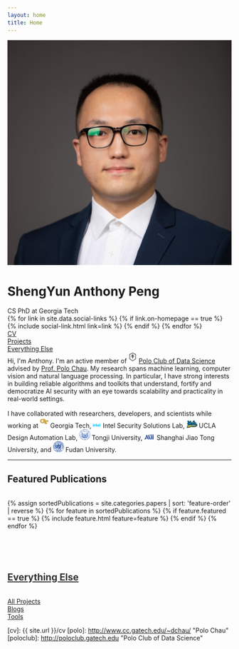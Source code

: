 ```yaml
---
layout: home
title: Home
---
```


<div id="intro-wrapper" class="l-text">
	<div id="intro-title-wrapper">
		<div id="intro-image-wrapper">
			<img id="intro-image" src="/images/2022-square.jpg"></div>
		<div id="intro-title-text-wrapper">
			<h1 id="intro-title">ShengYun Anthony Peng</h1>
			<div id="intro-subtitle">CS PhD at Georgia Tech</div>
			<div id="intro-title-socials">
				{% for link in site.data.social-links %}
					{% if link.on-homepage == true %}
						{% include social-link.html link=link %}
					{% endif %}
				{% endfor %}
			</div>
		</div>
	</div>
	<!-- <hr class="l-middle home-hr"> -->
	<div id="everything-else" class="l-middle">
		<a href="{{ site.url }}/cv"><div><i class="fa fa-portrait icon icon-right-space"></i>CV</div></a>
		<a href="{{ site.url }}/projects"><div><i class="fa fa-shapes icon icon-right-space"></i>Projects</div></a>
		<a href="{{ site.url }}/everything-else"><div><i class="fa fa-list-ul icon icon-right-space"></i>Everything Else</div></a>
	</div>
	<div>
		Hi, I'm Anthony. I'm an active member of <img class="intro-logo" style="width: 19px; padding-bottom: 5px;" src="/images/poloclub.png"> <a href="http://poloclub.gatech.edu">Polo Club of Data Science</a> advised by <a href="http://www.cc.gatech.edu/~dchau/">Prof. Polo Chau</a>. My research spans machine learning, computer vision and natural language processing. In particular, I have strong interests in building reliable algorithms and toolkits that understand, fortify and democratize AI security with an eye towards scalability and practicality in real-world settings. 
		<!-- focuses on adversarial machine learning. Currently, I am investigating how to defend the object detectors and object trackers against digital and physical attacks.  -->
	</div>
	<div style="height: 1rem"></div>
	<div>
		I have collaborated with researchers, developers, and scientists while working at 
        <img class="intro-logo" style="width: 19px; padding-bottom: 5px;" src="/images/gatech.svg"> Georgia Tech, 
        <img class="intro-logo" style="width: 18px; padding-bottom: 3px;" src="/images/intel.svg"> Intel Security Solutions Lab, 
        <img class="intro-logo" style="width: 24px" src="/images/ucla.svg"> UCLA Design Automation Lab, 
        <img class="intro-logo" style="width: 24px;" src="/images/tongji.svg"> Tongji University,
        <img class="intro-logo" style="width: 24px;" src="/images/aaii.png"> Shanghai Jiao Tong University,
        and <img class="intro-logo" style="width: 24px;" src="/images/fudan.svg"> Fudan University.
	</div>
</div>


<hr class="l-middle home-hr">

<h2 class="feature-title l-middle"> Featured Publications </h2>
<div style="height: 1rem"></div>
<div class="cover-wrapper cover-wrapper-1-col l-page">
	{% assign sortedPublications = site.categories.papers | sort: 'feature-order' | reverse %}
	{% for feature in sortedPublications %}
		{% if feature.featured == true %}
			{% include feature.html feature=feature %}
		{% endif %}
	{% endfor %}
</div>

<div style="height: 4rem"></div>
<h2 class="feature-title l-middle">
	<a href="{{ site.url }}/everything-else" style="color: #303030">Everything Else</a>
</h2>
<div style="height: 1rem"></div>
<div id="everything-else" class="l-middle">
	<a href="{{ site.url }}/projects"><div>All Projects</div></a>
	<a href="{{ site.url }}/blog"><div>Blogs</div></a>
    <a href="{{ site.url }}/tools"><div>Tools</div></a>
</div>


[gt]: http://www.gatech.edu "Georgia Tech"
[cse]: http://cse.gatech.edu "Georgia Tech Computational Science and Engineering"
[coc]: http://www.cc.gatech.edu "Georgia Tech College of Computing"

[cv]: {{ site.url }}/cv
[polo]: http://www.cc.gatech.edu/~dchau/ "Polo Chau"
[poloclub]: http://poloclub.gatech.edu "Polo Club of Data Science"
